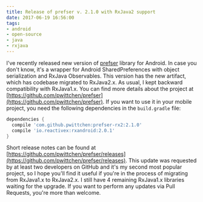 ```yaml
---
title: Release of prefser v. 2.1.0 with RxJava2 support
date: 2017-06-19 16:56:00
tags:
- android
- open-source
- java
- rxjava
---
```


I've recently released new version of [prefser](https://github.com/pwittchen/prefser) library for Android. In case you don't know, it's a wrapper for Android SharedPreferences with object serialization and RxJava Observables. This version has the new artifact, which has codebase migrated to RxJava2.x. As usual, I kept backward compatibility with RxJava1.x. You can find more details about the project at [https://github.com/pwittchen/prefser](https://github.com/pwittchen/prefser). If you want to use it in your mobile project, you need the following dependencies in the `build.gradle` file:


```gradle
dependencies {
  compile 'com.github.pwittchen:prefser-rx2:2.1.0'
  compile 'io.reactivex:rxandroid:2.0.1'
}
```

Short release notes can be found at [https://github.com/pwittchen/prefser/releases](https://github.com/pwittchen/prefser/releases). This update was requested by at least two developers on GitHub and it's my second most popular project, so I hope you'll find it useful if you're in the process of migrating from RxJava1.x to RxJava2.x. I still have 4 remaining RxJava1.x libraries waiting for the upgrade. If you want to perform any updates via Pull Requests, you're more than welcome.
